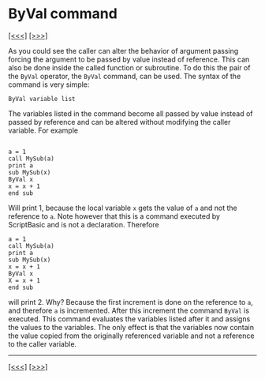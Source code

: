 # ByVal command

[\[\<\<\<\]](ug_18.6.md) [\[\>\>\>\]](ug_18.8.md)

As you could see the caller can alter the behavior of argument passing
forcing the argument to be passed by value instead of reference. This
can also be done inside the called function or subroutine. To do this
the pair of the `ByVal` operator, the `ByVal` command, can be used. The
syntax of the command is very simple:

    ByVal variable list

The variables listed in the command become all passed by value instead
of passed by reference and can be altered without modifying the caller
variable. For example

``` 

a = 1
call MySub(a)
print a
sub MySub(x)
ByVal x
x = x + 1
end sub
```

Will print 1, because the local variable `x` gets the value of `a` and
not the reference to `a`. Note however that this is a command executed
by ScriptBasic and is not a declaration. Therefore

    a = 1
    call MySub(a)
    print a
    sub MySub(x)
    x = x + 1
    ByVal x
    X = x + 1
    end sub

will print 2. Why? Because the first increment is done on the reference
to `a`, and therefore `a` is incremented. After this increment the
command `ByVal` is executed. This command evaluates the variables listed
after it and assigns the values to the variables. The only effect is
that the variables now contain the value copied from the originally
referenced variable and not a reference to the caller variable.

-----

[\[\<\<\<\]](ug_18.6.md) [\[\>\>\>\]](ug_18.8.md)
